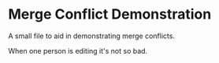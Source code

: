 # Merge Conflict Demonstration

A small file to aid in demonstrating merge conflicts.

When one person is editing it's not so bad.
